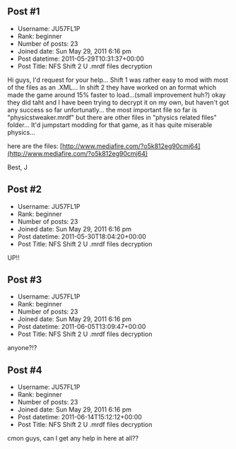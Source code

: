 ## Post #1
- Username: JU57FL1P
- Rank: beginner
- Number of posts: 23
- Joined date: Sun May 29, 2011 6:16 pm
- Post datetime: 2011-05-29T10:31:37+00:00
- Post Title: NFS Shift 2 U  .mrdf files decryption

Hi guys,
 I'd request for your help... Shift 1 was rather easy to mod with most of the files as an .XML...
In shift 2 they have worked on an format which made the game around 15% faster to load...(small improvement huh?)  okay they did taht and I have been trying to decrypt it on my own, but haven't got any success so far unfortunatly... 
the most important file so far is "physicstweaker.mrdf"  but there are other files in "physics related files" folder...     It'd jumpstart modding for that game, as it has quite miserable physics...

here are the files:  [http://www.mediafire.com/?o5k812eg90cmj64](http://www.mediafire.com/?o5k812eg90cmj64)


Best,
J
## Post #2
- Username: JU57FL1P
- Rank: beginner
- Number of posts: 23
- Joined date: Sun May 29, 2011 6:16 pm
- Post datetime: 2011-05-30T18:04:20+00:00
- Post Title: NFS Shift 2 U  .mrdf files decryption

UP!!
## Post #3
- Username: JU57FL1P
- Rank: beginner
- Number of posts: 23
- Joined date: Sun May 29, 2011 6:16 pm
- Post datetime: 2011-06-05T13:09:47+00:00
- Post Title: NFS Shift 2 U  .mrdf files decryption

anyone?!?
## Post #4
- Username: JU57FL1P
- Rank: beginner
- Number of posts: 23
- Joined date: Sun May 29, 2011 6:16 pm
- Post datetime: 2011-06-14T15:12:12+00:00
- Post Title: NFS Shift 2 U  .mrdf files decryption

cmon guys, can I get any help in here at all??
